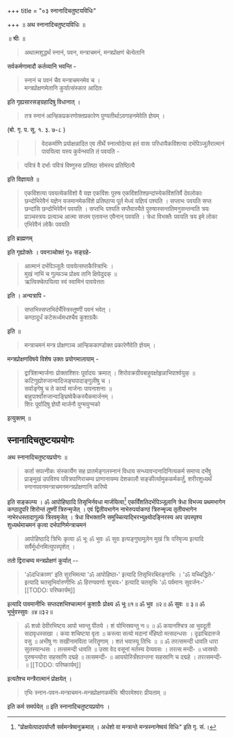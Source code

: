 +++
title = "०३ स्नानादिचतुष्टयविधिः"

+++
॥ अथ स्नानादिचतुष्टयविधिः ॥

॥ श्रीः ॥ 

> अथात्मशुद्धर्थं स्नानं, पवन, मन्त्राचमनं, मन्त्रप्रोक्षणं चेत्येतानि 

सर्वकर्मणामादौ कर्तव्यानि भवन्ति -

> स्नानं च पवनं चैव मन्त्राचमनमेव च ।  
मन्त्रप्रोक्षणमेतानि कुर्यात्संस्कार आदितः

इति गृह्यसारसङ्ग्रहादिषु विधानात् । 

> तत्र स्नानं आन्हिकप्रकरणोक्तप्रकारेण पुण्यतीर्थाऽवगाहनमेवेति ज्ञेयम् । 

(बो. गृ. प. सू. १. ३. ७-८ ) 

>> वेदकर्माणि प्रयोक्षन्नादित एव तीर्थे स्नात्वोदेत्या हतं वासः परिधायैकविंशत्या दर्भपिञ्जूलैरात्मानं पावयित्वा यस्य कुर्वन्भवति तं पवयति -

> पवित्रं वै दर्भाः पवित्रं विष्णुस्स प्रतिष्ठा सोमस्य प्रतिष्ठित्यै

इति विज्ञायते ॥ 

> एकविंशत्या पवयत्येकविंशो वै यज्ञ एकविंशः पुरुष एकविंशतिश्छन्दांस्येकविंशतिर्वै देवलोकाः छन्दोभिरेवैनं यज्ञेन यजमानमेकविंशे प्रतिष्ठाप्य पूर्त मेध्यं यज्ञियं पश्यति । सप्ताभः पवयति सप्त छन्दांसि छन्दोभिरेवैनं पवयति । सप्तभिः पश्यति सप्तैवास्यैते पुरुषास्सन्ततिमनुसन्तन्वति त्रयः प्राञ्चस्त्रयः प्रत्यञ्च आत्मा सप्तम एतावन्त एवैनान् पवयति । त्रेधा विभक्तैः पवयति त्रय इमे लोका एभिरेवैनं लोकैः पवयति

इति ब्राह्मणम् 

इति गृह्योक्तेः । पवनञ्चोक्तं गृ० सङ्ग्रहे- 

> आत्मानं दर्भपिञ्जूलैः पावयेत्सप्तकैस्त्रिाभिः ।  
मुखं नाभिं च गुल्फञ्च प्रोक्ष्य तानि क्षिपेदुदक् ॥  
ऋत्विक्चेत्पयित्वा स्वं स्वामिनं पावयेत्ततः

इति । अन्यत्रापि - 

> सप्तभिस्सप्तभिर्दर्भैस्त्रिस्तूष्णीं पवनं भवेत् ।  
कण्ठादूर्धं कटेरूर्ध्वमधश्चैव कुशाग्रकैः

इति ॥ 

> मन्त्राचमनं मन्त्र प्रोक्षणञ्च आन्हिककाण्डोक्त प्रकारेणैवेति ज्ञेयम् । 

मन्त्रप्रोक्षणविषये विशेष उक्तः प्रयोगमालायाम् - 

> द्वात्रिंशन्मार्जनाः प्रोक्ताश्शिरः पूर्वादयः क्रमात् ।  शिरोवक्रग्रीवबाहुवक्षोहृन्नाभिपार्श्वयुक् ॥  
कटिगुह्योरुजान्वादिजङ्घपादाङ्गुलीषु च ।  
सर्वाङ्गेषु च ते कार्या मार्जनाः पापनाशनाः ॥  
बाहुपार्श्वोरुजान्वाङ्घ्रिष्वेकैकस्यैकमार्जनम् ।  
शिरः पूर्वादिषु ज्ञेयौ मार्जनौ युग्मयुग्मको

इत्युक्तम् ॥

## स्नानादिचतुष्टयप्रयोगः

अथ स्नानादिचतुष्टयप्रयोगः ॥ 

> कर्ता सपत्नीकः संस्कार्येण सह प्रातर्मङ्गलस्नानं विधाय सन्ध्यावन्दनादिनित्यकर्म समाप्य दर्भेषु प्राङ्मुखं उपविश्य पवित्रपाणिराचम्य प्राणानायम्य देशकालौ सङ्कीर्त्यामुककर्मकर्तुं, शरीरशुध्यर्थं स्नानपवनमन्त्राचमनमन्त्रप्रोक्षणानि करिष्ये 

इति सङ्कल्प्य । ॐ आपोहिष्ठादि तिसृभिर्नवधा मार्जयित्वा[^१] एकविँशतिदर्भपिञ्जूलानि त्रेधा विभज्य प्रथमभागेन कण्ठादुपरि शिरोन्तं तूष्णीं त्रिरुन्मृजेत् । एवं द्वितीयभागेन नाभेरुपर्याकण्ठं त्रिरुन्मृज्य तृतीयभागेन नाभेरधस्तादागुल्फं त्रिरवमृजेत् । त्रेधा विभक्तानि समुच्चित्याद्भिरभ्युक्ष्योदङ्निरस्य अप उपस्पृश्य शुध्यर्थमाचमनं कृत्वा दर्भपाणिर्मन्त्राचमनं 

 [^१]: "प्रोक्षयेत्पादपर्याप्तौ सर्वमन्त्रेष्वनुक्रमात् । अर्धशो वा मन्त्रान्ते मन्त्रस्नानेष्वयं विधिः" इति गृ. सं.।

> आपोहिष्ठादि त्रिभिः कृत्वा ॐ भूः ॐ भुवः ॐ सुवः इत्यङ्गुष्ठमूलेन मुखं त्रिः परिमृज्य इत्यादि सर्वैर्मूर्धानमित्युपस्पृशेत् । 

ततो द्विराचम्य मन्त्रप्रोक्षणं कुर्यात् -- 

> 'ॐदधिक्राव्ण' इति सुरभिमत्या 'ॐ आपोहिष्ठा॰' इत्यादि तिसृभिरब्लिङ्गाभिः । 'ॐ यच्चिद्धिते॰' इत्यादि चतसृभिर्वारुणीभिः ॐ हिरण्यवर्णाः शुचयः॰' इत्यादि चतसृभिः 'ॐ पर्वमानः सुवर्जनः॰' 
[[TODO: परिष्कार्यम्]]

इत्यादि पावमानीभिः सप्तदशभिश्चात्मानं कुशाग्रैः प्रोक्ष्य ॐ भूः॥१॥ ॐ भुव ॥२॥ ॐ सुवः ॥ ३॥ ॐ भूर्भुवस्सुवः ॥४॥३२॥ 

> ॐ शन्नो देवीरभिष्टय आपो भवन्तु पीतये । शं योभिस्रवन्तु नः॥ ॥ ॐ कयानश्चित्र आ भुवदूती सदावृधस्सखा । कया शचिष्टया वृता ॥ कस्त्वा सत्यो मदानां मँहिष्ठो मत्सदन्धसः । दृढाचिदारुजे वसु ॥ अभीषु णः सखीनामविता जरितॄणाम् । शतं भवास्यू तिभिः ॥ ॥ ॐ तरत्समन्दी धावति धारा सुतस्यान्धसः । तत्समन्दी धावति ॥ उस्रा वेद वसूनां मर्तस्य देव्यवसः । तरत्स मन्दी॰ ॥ ध्वस्रयोः पुरुषन्त्योरा सहस्राणि दद्महे ॥ तत्समन्दी॰ ॥ आययोस्त्रिँशतन्तना सहस्राणि च दद्महे । तरत्समन्दी॰ ॥ 
[[TODO: परिष्कार्यम्]]

इत्यतैश्च मन्त्रैरात्मानं प्रोक्षयेत् । 

> एभिः स्नान-पवन-मन्त्राचमन-मन्त्रप्रोक्षणकर्मभिः श्रीपरमेश्वरः प्रीयताम् ॥ 

इति कर्म समर्पयेत् ॥ इति स्नानादिचतुष्टयप्रयोगः ।
